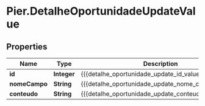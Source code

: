 # Pier.DetalheOportunidadeUpdateValue

## Properties
Name | Type | Description | Notes
------------ | ------------- | ------------- | -------------
**id** | **Integer** | {{{detalhe_oportunidade_update_id_value}}} | [optional] 
**nomeCampo** | **String** | {{{detalhe_oportunidade_update_nome_campo_value}}} | [optional] 
**conteudo** | **String** | {{{detalhe_oportunidade_update_conteudo_value}}} | [optional] 


